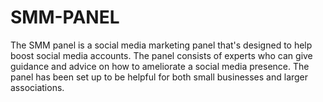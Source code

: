 # SMM-PANEL
The SMM panel is a social media marketing panel that's designed to help boost social media accounts. The panel consists of experts who can give guidance and advice on how to ameliorate a social media presence. The panel has been set up to be helpful for both small businesses and larger associations.
